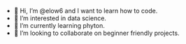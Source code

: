 - 👋 Hi, I’m @elow6 and I want to learn how to code.
- 👀 I’m interested in data science.
- 🌱 I’m currently learning phyton.
- 💞️ I’m looking to collaborate on beginner friendly projects.
<!---


elow6/elow6 is a ✨ special ✨ repository because its `README.md` (this file) appears on your GitHub profile.
You can click the Preview link to take a look at your changes.
--->

